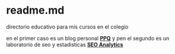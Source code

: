 # readme.md

directorio educativo para mis cursos en el colegio

<p>en el primer caso es un blog personal <a href="https://maps.google.com/url?q=https%3A%2F%2Fppq.cl"><strong>PPQ</strong></a> y pen el segundo es un laboratorio de seo y estadisticas <strong><a href="https://maps.google.com/url?q=https%3A%2F%2Fseoanalytics.cl">SEO Analytics</a></strong></p>
